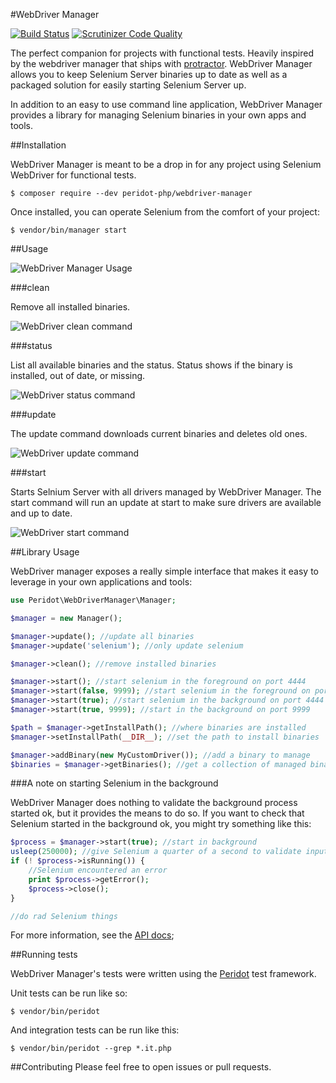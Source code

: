 #WebDriver Manager

[![Build Status](https://travis-ci.org/peridot-php/webdriver-manager.png)](https://travis-ci.org/peridot-php/webdriver-manager)
[![Scrutinizer Code Quality](https://scrutinizer-ci.com/g/peridot-php/webdriver-manager/badges/quality-score.png?b=master)](https://scrutinizer-ci.com/g/peridot-php/webdriver-manager/?branch=master)

The perfect companion for projects with functional tests. Heavily inspired by the webdriver manager that ships with [protractor](https://github.com/angular/protractor). WebDriver Manager allows you to keep Selenium Server binaries up to date as well as a packaged solution for easily starting Selenium Server up.

In addition to an easy to use command line application, WebDriver Manager provides a library for managing Selenium binaries in your own apps and tools.

##Installation

WebDriver Manager is meant to be a drop in for any project using Selenium WebDriver for functional tests.

```
$ composer require --dev peridot-php/webdriver-manager
```

Once installed, you can operate Selenium from the comfort of your project:

```
$ vendor/bin/manager start
```

##Usage

![WebDriver Manager Usage](https://raw.github.com/peridot-php/webdriver-manager/master/img/usage.png "WebDriver Manager Usage")

###clean

Remove all installed binaries.

![WebDriver clean command](https://raw.github.com/peridot-php/webdriver-manager/master/img/clean.png "WebDriver clean command")

###status

List all available binaries and the status. Status shows if the binary is installed, out of date, or missing.

 ![WebDriver status command](https://raw.github.com/peridot-php/webdriver-manager/master/img/status.png "WebDriver status command")

###update

The update command downloads current binaries and deletes old ones.

![WebDriver update command](https://raw.github.com/peridot-php/webdriver-manager/master/img/update.png "WebDriver update command")

###start

Starts Selnium Server with all drivers managed by WebDriver Manager. The start command will run an update at start to make sure drivers are available and up to date.

![WebDriver start command](https://raw.github.com/peridot-php/webdriver-manager/master/img/start.png "WebDriver start command")

##Library Usage

WebDriver manager exposes a really simple interface that makes it easy to leverage in your own applications and tools:

```php
use Peridot\WebDriverManager\Manager;

$manager = new Manager();

$manager->update(); //update all binaries
$manager->update('selenium'); //only update selenium

$manager->clean(); //remove installed binaries

$manager->start(); //start selenium in the foreground on port 4444
$manager->start(false, 9999); //start selenium in the foreground on port 9999
$manager->start(true); //start selenium in the background on port 4444
$manager->start(true, 9999); //start in the background on port 9999 

$path = $manager->getInstallPath(); //where binaries are installed
$manager->setInstallPath(__DIR__); //set the path to install binaries

$manager->addBinary(new MyCustomDriver()); //add a binary to manage
$binaries = $manager->getBinaries(); //get a collection of managed binaries
```

###A note on starting Selenium in the background

WebDriver Manager does nothing to validate the background process started ok, but it provides the means to do so. If you want to check that Selenium started in the background ok, you might try something like this:

```php
$process = $manager->start(true); //start in background
usleep(250000); //give Selenium a quarter of a second to validate input
if (! $process->isRunning()) {
	//Selenium encountered an error
	print $process->getError();
	$process->close();
}

//do rad Selenium things
```

For more information, see the [API docs](http://peridot-php.github.io/webdriver-manager/docs/);

##Running tests

WebDriver Manager's tests were written using the [Peridot](http://peridot-php.github.io/) test framework.

Unit tests can be run like so:

```
$ vendor/bin/peridot
```

And integration tests can be run like this:

```
$ vendor/bin/peridot --grep *.it.php
```

##Contributing
Please feel free to open issues or pull requests.